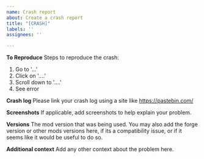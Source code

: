 ```yaml
---
name: Crash report
about: Create a crash report
title: "[CRASH]"
labels: ''
assignees: ''

---
```


**To Reproduce**
Steps to reproduce the crash:
1. Go to '...'
2. Click on '....'
3. Scroll down to '....'
4. See error

**Crash log**
Please link your crash log using a site like https://pastebin.com/

**Screenshots**
If applicable, add screenshots to help explain your problem.

**Versions**
The mod version that was being used. You may also add the forge version or other mods versions here, if its a compatibility issue, or if it seems like it would be useful to do so.

**Additional context**
Add any other context about the problem here.
